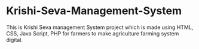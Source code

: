 # Krishi-Seva-Management-System
This is Krishi Seva management System project which is made using HTML, CSS, Java Script, PHP for farmers to make agriculture farming system digital.
